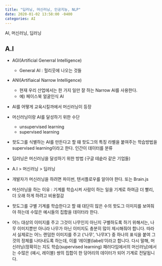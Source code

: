 ```yaml
---
title: "딥러닝, 머신러닝, 인공지능, NLP"
date: 2020-01-02 13:58:00 -0400
categories: AI
---
```


AI, 머신러닝, 딥러닝


## A.I
- AGI(Artificial Generral Intelligence)
    - General AI : 헐리웃에 나오는 것들

- ANI(Artifiaical Narrow Intelligence)
    - 현재 우리 산업에서는 한 가지 일만 잘 하는  Narrow AI를 사용한다. 
    - 예) 페이스북 얼굴인식 AI


- AI를 어떻게 교육시킬까에서 머신러닝이 등장
- 머신러닝이랑 AI를 달성하기 위한 수단
    - unsupervised learning
    - supervised learning
- 핫도그를 식별하는 AI를 만든다고 할 떄 핫도그의 특징 라벨을 붙여주는 학습방법을 supervised learning이라고 한다. 인간이 데이터를 분류

- 딥러닝은 머신러닝을 달성하기 위한 방법 (구글 테슽라 같은 기업들)

- A.I > 머신러닝 > 딥러닝

- 개발자가 머신러닝을 하려면 파이썬, 텐서플로우를 알아야 한다. 또는 Brain.js

- 머신러닝을 하는 이유 : 기계를 학습시켜 사람이 하는 일을 기계로 하여금 더 빨리, 더 오래 하게 하려고 비용절감

- 핫도그를 구별 기계를 학습한다고 할 떄 대단히 많은 수의 핫도그 이미지를 보여줘야 하는데 수많은 예시들의 집합을 데이터라 한다.

- 어느 대상의 이미지를 주고 그것이 나무인지 아닌지 구별하도록 하기 위해서는, 나무 이미지뿐만 아니라 나무가 아닌 이미지도 충분히 많이 제시해줘야 합니다. 따라서 실제로는 어느 랜덤한 이미지를 주고 {‘나무’, ‘나무X’} 중 하나의 표식을 붙여 그것의 정체를 나타내도록 하는데, 이를 ‘레이블(label)‘이라고 합니다. 다시 말해, 머신러닝(정확히는 지도 학습(supervised learning) 패러다임에서의 머신러닝)에서는 수많은 (예시, 레이블) 쌍의 집합이 한 덩어리의 데이터가 되어 기계로 전달됩니다.

